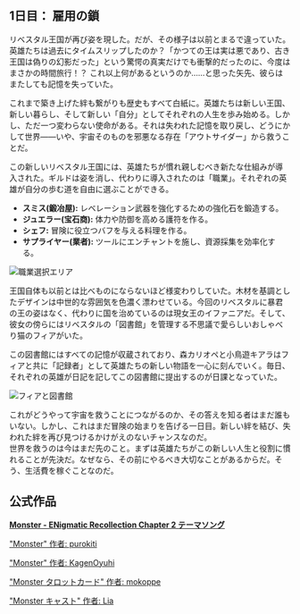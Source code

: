 <!-- title: 雇用の鎖 -->

## 1日目： 雇用の鎖

リベスタル王国が再び姿を現した。だが、その様子は以前とまるで違っていた。英雄たちは過去にタイムスリップしたのか？「かつての王は実は悪であり、古き王国は偽りの幻影だった」という驚愕の真実だけでも衝撃的だったのに、今度はまさかの時間旅行！？ これ以上何があるというのか……と思った矢先、彼らはまたしても記憶を失っていた。

これまで築き上げた絆も繋がりも歴史もすべて白紙に。英雄たちは新しい王国、新しい暮らし、そして新しい「自分」としてそれぞれの人生を歩み始める。しかし、ただ一つ変わらない使命がある。それは失われた記憶を取り戻し、どうにかして世界――いや、宇宙そのものを邪悪なる存在「アウトサイダー」から救うことだ。

この新しいリベスタル王国には、英雄たちが慣れ親しむべき新たな仕組みが導入された。ギルドは姿を消し、代わりに導入されたのは「職業」。それぞれの英雄が自分の歩む道を自由に選ぶことができる。

-   **スミス(鍛冶屋):** レベレーション武器を強化するための強化石を鍛造する。
-   **ジュエラー(宝石商):** 体力や防御を高める護符を作る。
-   **シェフ:** 冒険に役立つバフを与える料理を作る。
-   **サプライヤー(業者):** ツールにエンチャントを施し、資源採集を効率化する。

![職業選択エリア](/images-opt/jobs-opt.webp)

王国自体も以前とは比べものにならないほど様変わりしていた。木材を基調としたデザインは中世的な雰囲気を色濃く漂わせている。今回のリベスタルに暴君の王の姿はなく、代わりに国を治めているのは現女王のイファニアだ。そして、彼女の傍らにはリベスタルの「図書館」を管理する不思議で愛らしいおしゃべり猫のフィアがいた。

この図書館にはすべての記憶が収蔵されており、森カリオペと小鳥遊キアラはフィアと共に「記録者」として英雄たちの新しい物語を一心に刻んでいく。毎日、それぞれの英雄が日記を記してこの図書館に提出するのが日課となっていた。

![フィアと図書館](/images-opt/library-opt.webp)

これがどうやって宇宙を救うことにつながるのか、その答えを知る者はまだ誰もいない。しかし、これはまだ冒険の始まりを告げる一日目。新しい絆を結び、失われた絆を再び見つけるかけがえのないチャンスなのだ。  
世界を救うのは今はまだ先のこと。まずは英雄たちがこの新しい人生と役割に慣れることが先決だ。なぜなら、その前にやるべき大切なことがあるからだ。そう、生活費を稼ぐことなのだ。

## 公式作品

[**Monster - ENigmatic Recollection Chapter 2 テーマソング**](https://www.youtube.com/watch?v=nUrITFpI85A&ab_channel=hololiveEnglish)

["Monster" 作者: purokiti](https://x.com/purokiti/status/1918510105928032297)

<!-- kronii, ina, gigi, shiori -->

["Monster" 作者: KagenOyuhi](https://x.com/KagenOyuhi/status/1918496790875144250)

<!-- kronii, ina, gigi, shiori -->

["Monster タロットカード" 作者: mokoppe](https://x.com/mokoppe/status/1918629108000362512)

<!-- calli, ina, kiara, bae, kronii, irys, fuwawa, mococo, nerissa, shiori, bijou, liz, gigi, cecilia, raora -->

["Monster キャスト" 作者: Lia](https://x.com/liapandaaaa/status/1918606567588647353)

<!-- shiori, gigi, kronii -->
